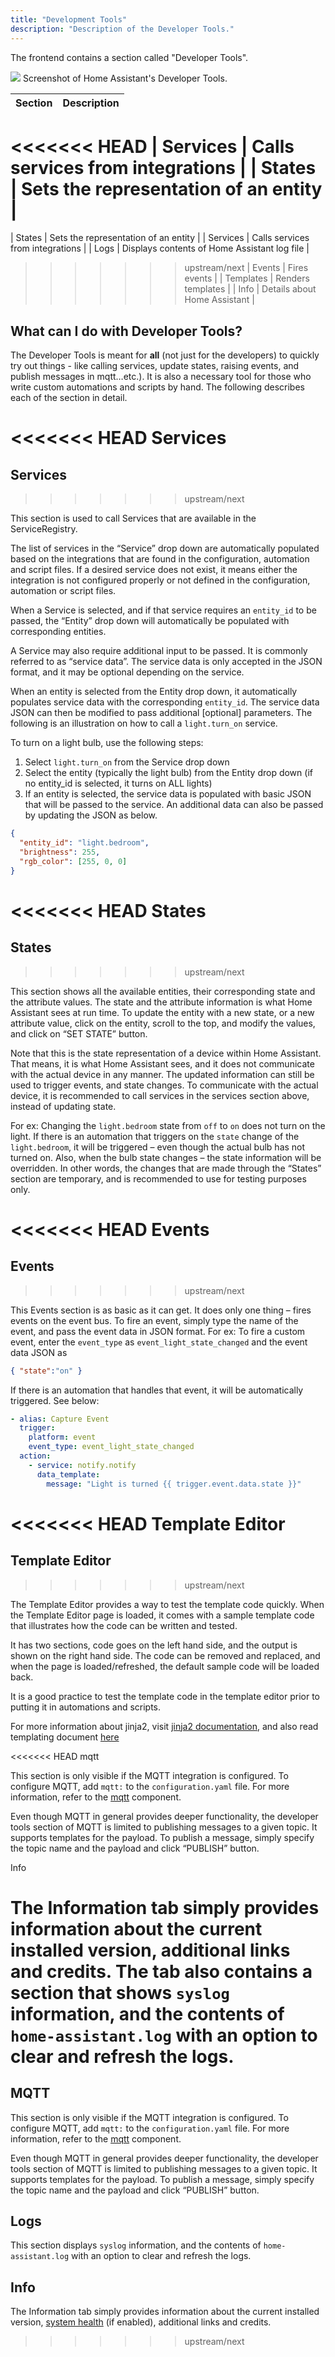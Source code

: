 ```yaml
---
title: "Development Tools"
description: "Description of the Developer Tools."
---
```


The frontend contains a section called "Developer Tools".

<p class='img'>
<img src='/images/screenshots/developer-tools.png' />
Screenshot of Home Assistant's Developer Tools.
</p>

| Section |Description |
| ------- |----- |
<<<<<<< HEAD
| Services | Calls services from integrations |
| States | Sets the representation of an entity |
=======
| States | Sets the representation of an entity |
| Services | Calls services from integrations |
| Logs | Displays contents of Home Assistant log file |
>>>>>>> upstream/next
| Events | Fires events |
| Templates | Renders templates |
| Info | Details about Home Assistant |

## What can I do with Developer Tools?
The Developer Tools is meant for **all** (not just for the developers) to quickly try out things - like calling services, update states, raising events, and publish messages in mqtt…etc.). It is also a necessary tool for those who write custom automations and scripts by hand. The following describes each of the section in detail.

<<<<<<< HEAD
Services
=======
## Services
>>>>>>> upstream/next

This section is used to call Services that are available in the ServiceRegistry.

The list of services in the “Service” drop down are automatically populated based on the integrations that are found in the configuration, automation and script files.  If a desired service does not exist, it means either the integration is not configured properly or not defined in the configuration, automation or script files.

When a Service is selected, and if that service requires an `entity_id` to be passed, the “Entity” drop down will automatically be populated with corresponding entities.

A Service may also require additional input to be passed. It is commonly referred to as “service data”. The service data is only accepted in the JSON format, and it may be optional depending on the service.

When an entity is selected from the Entity drop down, it automatically populates service data with the corresponding `entity_id`. The service data JSON can then be modified to pass additional \[optional\] parameters. The following is an illustration on how to call a `light.turn_on` service.

To turn on a light bulb, use the following steps:
1.	Select `light.turn_on` from the Service drop down
2.	Select the entity (typically the light bulb) from the Entity drop down (if no entity_id is selected, it turns on ALL lights)
3.	If an entity is selected, the service data is populated with basic JSON that will be passed to the service. An additional data can also be passed by updating the JSON as below.

```json
{
  "entity_id": "light.bedroom",
  "brightness": 255,
  "rgb_color": [255, 0, 0]
}
```
<<<<<<< HEAD
States
=======
## States
>>>>>>> upstream/next

This section shows all the available entities, their corresponding state and the attribute values. The state and the attribute information is what Home Assistant sees at run time. To update the entity with a new state, or a new attribute value, click on the entity, scroll to the top, and modify the values, and click on “SET STATE” button.

Note that this is the state representation of a device within Home Assistant. That means, it is what Home Assistant sees, and it does not communicate with the actual device in any manner. The updated information can still be used to trigger events, and state changes. To communicate with the actual device, it is recommended to call services in the services section above, instead of updating state.

For ex: Changing the `light.bedroom` state from `off` to `on` does not turn on the light. If there is an automation that triggers on the `state` change of the `light.bedroom`, it will be triggered – even though the actual bulb has not turned on. Also, when the bulb state changes – the state information will be overridden. In other words, the changes that are made through the “States” section are temporary, and is recommended to use for testing purposes only.

<<<<<<< HEAD
Events
=======
## Events
>>>>>>> upstream/next

This Events section is as basic as it can get. It does only one thing – fires events on the event bus.
To fire an event, simply type the name of the event, and pass the event data in JSON format.
For ex: To fire a custom event, enter the `event_type` as `event_light_state_changed` and the event data JSON as

```json
{ "state":"on" }
```

If there is an automation that handles that event, it will be automatically triggered. See below:
```yaml
- alias: Capture Event
  trigger:
    platform: event
    event_type: event_light_state_changed
  action:
    - service: notify.notify
      data_template:
        message: "Light is turned {{ trigger.event.data.state }}"
```

<<<<<<< HEAD
Template Editor
=======
## Template Editor
>>>>>>> upstream/next

The Template Editor provides a way to test the template code quickly. When the Template Editor page is loaded, it comes with a sample template code that illustrates how the code can be written and tested.

It has two sections, code goes on the left hand side, and the output is shown on the right hand side. The code can be removed and replaced, and when the page is loaded/refreshed, the default sample code will be loaded back.

It is a good practice to test the template code in the template editor prior to putting it in automations and scripts.

For more information about jinja2, visit [jinja2 documentation](http://jinja.pocoo.org/docs/dev/templates/), and also read templating document [here](/topics/templating/)


<<<<<<< HEAD
mqtt

This section is only visible if the MQTT integration is configured. To configure MQTT, add `mqtt:` to the `configuration.yaml` file. For more information, refer to the [mqtt](/components/mqtt/) component.

Even though MQTT in general provides deeper functionality, the developer tools section of MQTT is limited to publishing messages to a given topic. It supports templates for the payload. To publish a message, simply specify the topic name and the payload and click “PUBLISH” button.

Info

The Information tab simply provides information about the current installed version, additional links and credits. The tab also contains a section that shows `syslog` information, and the contents of `home-assistant.log` with an option to clear and refresh the logs.
=======
## MQTT

This section is only visible if the MQTT integration is configured. To configure MQTT, add `mqtt:` to the `configuration.yaml` file. For more information, refer to the [mqtt](/integrations/mqtt/) component.

Even though MQTT in general provides deeper functionality, the developer tools section of MQTT is limited to publishing messages to a given topic. It supports templates for the payload. To publish a message, simply specify the topic name and the payload and click “PUBLISH” button.


## Logs

This section displays `syslog` information, and the contents of `home-assistant.log` with an option to clear and refresh the logs.


## Info

The Information tab simply provides information about the current installed version, [system health](/integrations/system_health/) (if enabled), additional links and credits.
>>>>>>> upstream/next
